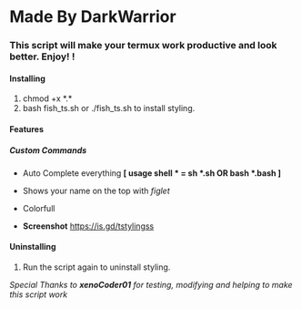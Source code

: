 # Made By DarkWarrior
### This script will make your termux work productive and look better. Enjoy! ! 

#### Installing

1. chmod +x \*.\*
2. bash fish_ts.sh or ./fish_ts.sh to install styling. 

#### Features
##### Custom Commands
+ Auto Complete everything **[ usage shell \* = sh \*.sh OR bash \*.bash ]**
+ Shows your name on the top with *figlet*
+ Colorfull

+ **Screenshot** 
https://is.gd/tstylingss

#### Uninstalling
1. Run the script again to uninstall styling.

*Special Thanks to **xenoCoder01**
for testing, modifying and helping to make this script work*
